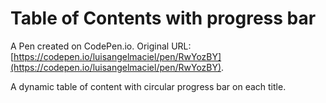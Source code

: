 # Table of Contents with progress bar

A Pen created on CodePen.io. Original URL: [https://codepen.io/luisangelmaciel/pen/RwYozBY](https://codepen.io/luisangelmaciel/pen/RwYozBY).

A dynamic table of content with circular progress bar on each title.
